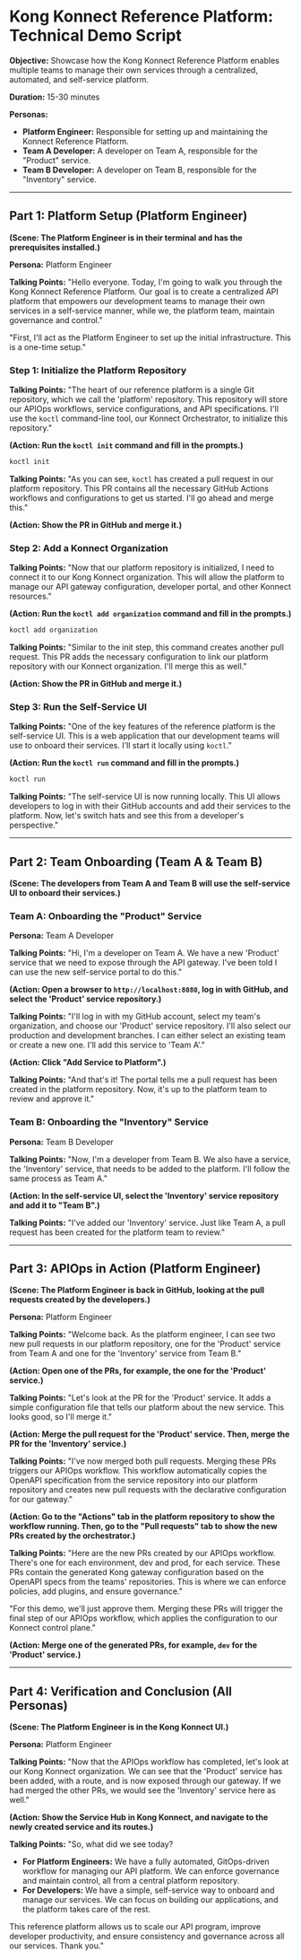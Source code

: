 # Kong Konnect Reference Platform: Technical Demo Script

**Objective:** Showcase how the Kong Konnect Reference Platform enables multiple teams to manage their own services through a centralized, automated, and self-service platform.

**Duration:** 15-30 minutes

**Personas:**
*   **Platform Engineer:** Responsible for setting up and maintaining the Konnect Reference Platform.
*   **Team A Developer:** A developer on Team A, responsible for the "Product" service.
*   **Team B Developer:** A developer on Team B, responsible for the "Inventory" service.

---

## Part 1: Platform Setup (Platform Engineer)

**(Scene: The Platform Engineer is in their terminal and has the prerequisites installed.)**

**Persona:** Platform Engineer

**Talking Points:**
"Hello everyone. Today, I'm going to walk you through the Kong Konnect Reference Platform. Our goal is to create a centralized API platform that empowers our development teams to manage their own services in a self-service manner, while we, the platform team, maintain governance and control."

"First, I'll act as the Platform Engineer to set up the initial infrastructure. This is a one-time setup."

### Step 1: Initialize the Platform Repository

**Talking Points:**
"The heart of our reference platform is a single Git repository, which we call the 'platform' repository. This repository will store our APIOps workflows, service configurations, and API specifications. I'll use the `koctl` command-line tool, our Konnect Orchestrator, to initialize this repository."

**(Action: Run the `koctl init` command and fill in the prompts.)**

```bash
koctl init
```

**Talking Points:**
"As you can see, `koctl` has created a pull request in our platform repository. This PR contains all the necessary GitHub Actions workflows and configurations to get us started. I'll go ahead and merge this."

**(Action: Show the PR in GitHub and merge it.)**

### Step 2: Add a Konnect Organization

**Talking Points:**
"Now that our platform repository is initialized, I need to connect it to our Kong Konnect organization. This will allow the platform to manage our API gateway configuration, developer portal, and other Konnect resources."

**(Action: Run the `koctl add organization` command and fill in the prompts.)**

```bash
koctl add organization
```

**Talking Points:**
"Similar to the init step, this command creates another pull request. This PR adds the necessary configuration to link our platform repository with our Konnect organization. I'll merge this as well."

**(Action: Show the PR in GitHub and merge it.)**

### Step 3: Run the Self-Service UI

**Talking Points:**
"One of the key features of the reference platform is the self-service UI. This is a web application that our development teams will use to onboard their services. I'll start it locally using `koctl`."

**(Action: Run the `koctl run` command and fill in the prompts.)**

```bash
koctl run
```

**Talking Points:**
"The self-service UI is now running locally. This UI allows developers to log in with their GitHub accounts and add their services to the platform. Now, let's switch hats and see this from a developer's perspective."

---

## Part 2: Team Onboarding (Team A & Team B)

**(Scene: The developers from Team A and Team B will use the self-service UI to onboard their services.)**

### Team A: Onboarding the "Product" Service

**Persona:** Team A Developer

**Talking Points:**
"Hi, I'm a developer on Team A. We have a new 'Product' service that we need to expose through the API gateway. I've been told I can use the new self-service portal to do this."

**(Action: Open a browser to `http://localhost:8080`, log in with GitHub, and select the 'Product' service repository.)**

**Talking Points:**
"I'll log in with my GitHub account, select my team's organization, and choose our 'Product' service repository. I'll also select our production and development branches. I can either select an existing team or create a new one. I'll add this service to 'Team A'."

**(Action: Click "Add Service to Platform".)**

**Talking Points:**
"And that's it! The portal tells me a pull request has been created in the platform repository. Now, it's up to the platform team to review and approve it."

### Team B: Onboarding the "Inventory" Service

**Persona:** Team B Developer

**Talking Points:**
"Now, I'm a developer from Team B. We also have a service, the 'Inventory' service, that needs to be added to the platform. I'll follow the same process as Team A."

**(Action: In the self-service UI, select the 'Inventory' service repository and add it to "Team B".)**

**Talking Points:**
"I've added our 'Inventory' service. Just like Team A, a pull request has been created for the platform team to review."

---

## Part 3: APIOps in Action (Platform Engineer)

**(Scene: The Platform Engineer is back in GitHub, looking at the pull requests created by the developers.)**

**Persona:** Platform Engineer

**Talking Points:**
"Welcome back. As the platform engineer, I can see two new pull requests in our platform repository, one for the 'Product' service from Team A and one for the 'Inventory' service from Team B."

**(Action: Open one of the PRs, for example, the one for the 'Product' service.)**

**Talking Points:**
"Let's look at the PR for the 'Product' service. It adds a simple configuration file that tells our platform about the new service. This looks good, so I'll merge it."

**(Action: Merge the pull request for the 'Product' service. Then, merge the PR for the 'Inventory' service.)**

**Talking Points:**
"I've now merged both pull requests. Merging these PRs triggers our APIOps workflow. This workflow automatically copies the OpenAPI specification from the service repository into our platform repository and creates new pull requests with the declarative configuration for our gateway."

**(Action: Go to the "Actions" tab in the platform repository to show the workflow running. Then, go to the "Pull requests" tab to show the new PRs created by the orchestrator.)**

**Talking Points:**
"Here are the new PRs created by our APIOps workflow. There's one for each environment, dev and prod, for each service. These PRs contain the generated Kong gateway configuration based on the OpenAPI specs from the teams' repositories. This is where we can enforce policies, add plugins, and ensure governance."

"For this demo, we'll just approve them. Merging these PRs will trigger the final step of our APIOps workflow, which applies the configuration to our Konnect control plane."

**(Action: Merge one of the generated PRs, for example, `dev` for the 'Product' service.)**

---

## Part 4: Verification and Conclusion (All Personas)

**(Scene: The Platform Engineer is in the Kong Konnect UI.)**

**Persona:** Platform Engineer

**Talking Points:**
"Now that the APIOps workflow has completed, let's look at our Kong Konnect organization. We can see that the 'Product' service has been added, with a route, and is now exposed through our gateway. If we had merged the other PRs, we would see the 'Inventory' service here as well."

**(Action: Show the Service Hub in Kong Konnect, and navigate to the newly created service and its routes.)**

**Talking Points:**
"So, what did we see today?
*   **For Platform Engineers:** We have a fully automated, GitOps-driven workflow for managing our API platform. We can enforce governance and maintain control, all from a central platform repository.
*   **For Developers:** We have a simple, self-service way to onboard and manage our services. We can focus on building our applications, and the platform takes care of the rest.

This reference platform allows us to scale our API program, improve developer productivity, and ensure consistency and governance across all our services. Thank you."
